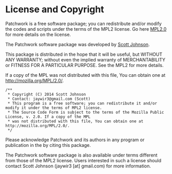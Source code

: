 License and Copyright
========================

Patchwork is a free software package; you can redistribute and/or modify the codes and scripts under the terms of the MPL2 license. Go here [MPL2.0](http://www.mozilla.org/MPL/2.0) for more details on the license.

The Patchwork software package was developed by [Scott Johnson](mailto:jaywir3@gmail.com).

This package is distributed in the hope that it will be useful, but WITHOUT ANY WARRANTY; without even the implied warranty of MERCHANTABILITY or FITNESS FOR A PARTICULAR PURPOSE. See the MPL2 for more details.

If a copy of the MPL was not distributed with this file, You can obtain one at http://mozilla.org/MPL/2.0/.
```
/**
 * Copyright (C) 2014 Scott Johnson
 * Contact: jaywir3@gmail.com (Scott)
 * This program is a free software; you can redistribute it and/or modify it under the terms of MPL2 license.
 * The Source Code Form is subject to the terms of the Mozilla Public License, v. 2.0. If a copy of the MPL
 * was not distributed with this file, You can obtain one at http://mozilla.org/MPL/2.0/.
 */
```

Please acknowledge Patchwork and its authors in any program or publication in the by citing this package.

The Patchwork software package is also available under terms different from those of the MPL2 license. Users interested in such a license should contact Scott Johnson (jaywir3 [at] gmail.com) for more information.
